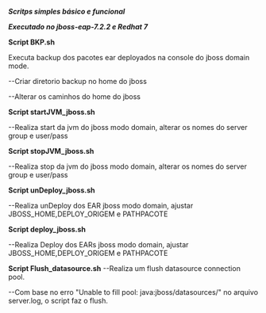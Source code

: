 <i><b>Scritps simples básico e funcional</i></b> 


<i><b>Executado no jboss-eap-7.2.2 e Redhat 7</i></b> 

<b>Script BKP.sh</b>

Executa backup dos pacotes ear deployados na console do jboss domain mode.

--Criar diretorio backup no home do jboss

--Alterar os caminhos do home do jboss

<b>Script startJVM_jboss.sh</b>

--Realiza start da jvm do jboss modo domain, alterar os nomes do server group e user/pass


<b>Script stopJVM_jboss.sh</b>

--Realiza stop da jvm do jboss modo domain, alterar os nomes do server group e user/pass


<b>Script unDeploy_jboss.sh</b>

--Realiza unDeploy dos EAR jboss modo domain, ajustar JBOSS_HOME,DEPLOY_ORIGEM e PATHPACOTE




<b>Script deploy_jboss.sh</b>

--Realiza Deploy dos EARs jboss modo domain, ajustar JBOSS_HOME,DEPLOY_ORIGEM e PATHPACOTE

<b>Script Flush_datasource.sh</b>
--Realiza um flush  datasource connection pool.

--Com base no erro "Unable to fill pool: java:jboss/datasources/" no arquivo server.log, o script faz o flush.


